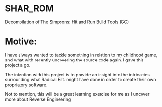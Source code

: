 # SHAR_ROM
Decompilation of The Simpsons: Hit and Run Build Tools (GC)

# Motive:

I have always wanted to tackle something in relation to my childhood game, and what with recently uncovering
the source code again, I gave this project a go.

The intention with this project is to provide an insight into the intricacies surrounding what Radical Ent. might
have done in order to create their own propriatory software.

Not to mention, this will be a great learning exercise for me as I uncover more about Reverse Engineering
